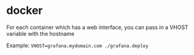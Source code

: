 # docker

For each container which has a web interface, you can pass in a VHOST variable with the hostname

Example: `VHOST=grafana.mydomain.com ./grafana.deploy`

